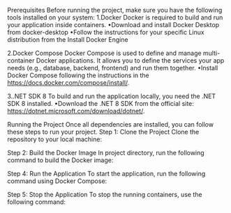 Prerequisites
Before running the project, make sure you have the following tools installed on your system:
1.Docker
Docker is required to build and run your application inside containers.
•Download and install Docker Desktop from docker-desktop
•Follow the instructions for your specific Linux distribution from the Install Docker Engine

2.Docker Compose
Docker Compose is used to define and manage multi-container Docker applications. It allows you to define the services your app needs (e.g., database, backend, frontend) and run them together.
•Install Docker Compose following the instructions in the https://docs.docker.com/compose/install/.

3..NET SDK 8
To build and run the application locally, you need the .NET SDK 8 installed.
•Download the .NET 8 SDK from the official site: https://dotnet.microsoft.com/download/dotnet/.

Running the Project
Once all dependencies are installed, you can follow these steps to run your project.
Step 1: Clone the Project
Clone the repository to your local machine:

Step 2: Build the Docker Image
In project directory, run the following command to build the Docker image:

Step 4: Run the Application
To start the application, run the following command using Docker Compose:

Step 5: Stop the Application
To stop the running containers, use the following command: